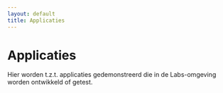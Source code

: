 ```yaml
---
layout: default
title: Applicaties
---
```


# Applicaties
Hier worden t.z.t. applicaties gedemonstreerd die in de Labs-omgeving worden ontwikkeld of getest.